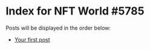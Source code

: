 # Index for NFT World #5785
Posts will be displayed in the order below:

- [Your first post](./001-first.md)

